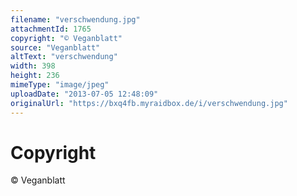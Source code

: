 ```yaml
---
filename: "verschwendung.jpg"
attachmentId: 1765
copyright: "© Veganblatt"
source: "Veganblatt"
altText: "verschwendung"
width: 398
height: 236
mimeType: "image/jpeg"
uploadDate: "2013-07-05 12:48:09"
originalUrl: "https://bxq4fb.myraidbox.de/i/verschwendung.jpg"
---
```


# Copyright

© Veganblatt
